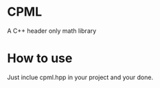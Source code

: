 # CPML
A C++ header only math library 

# How to use
Just inclue cpml.hpp in your project and your done.
